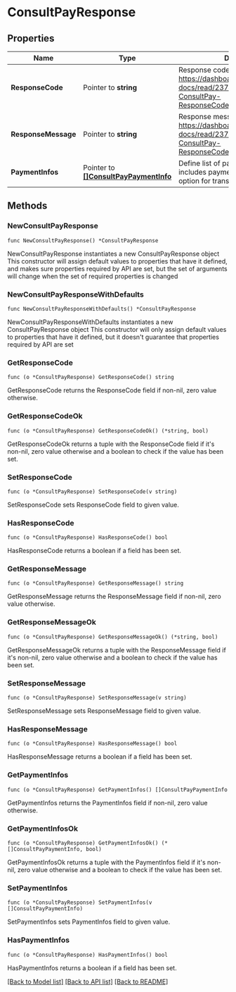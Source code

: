 # ConsultPayResponse

## Properties

Name | Type | Description | Notes
------------ | ------------- | ------------- | -------------
**ResponseCode** | Pointer to **string** | Response code. Refer to https://dashboard.dana.id/api-docs/read/237#paymentgatewayprod-ConsultPay-ResponseCodeandMessage | [optional] 
**ResponseMessage** | Pointer to **string** | Response message. Refer to https://dashboard.dana.id/api-docs/read/237#paymentgatewayprod-ConsultPay-ResponseCodeandMessage | [optional] 
**PaymentInfos** | Pointer to [**[]ConsultPayPaymentInfo**](ConsultPayPaymentInfo.md) | Define list of payment information that includes payment method and payment option for transaction | [optional] 

## Methods

### NewConsultPayResponse

`func NewConsultPayResponse() *ConsultPayResponse`

NewConsultPayResponse instantiates a new ConsultPayResponse object
This constructor will assign default values to properties that have it defined,
and makes sure properties required by API are set, but the set of arguments
will change when the set of required properties is changed

### NewConsultPayResponseWithDefaults

`func NewConsultPayResponseWithDefaults() *ConsultPayResponse`

NewConsultPayResponseWithDefaults instantiates a new ConsultPayResponse object
This constructor will only assign default values to properties that have it defined,
but it doesn't guarantee that properties required by API are set

### GetResponseCode

`func (o *ConsultPayResponse) GetResponseCode() string`

GetResponseCode returns the ResponseCode field if non-nil, zero value otherwise.

### GetResponseCodeOk

`func (o *ConsultPayResponse) GetResponseCodeOk() (*string, bool)`

GetResponseCodeOk returns a tuple with the ResponseCode field if it's non-nil, zero value otherwise
and a boolean to check if the value has been set.

### SetResponseCode

`func (o *ConsultPayResponse) SetResponseCode(v string)`

SetResponseCode sets ResponseCode field to given value.

### HasResponseCode

`func (o *ConsultPayResponse) HasResponseCode() bool`

HasResponseCode returns a boolean if a field has been set.

### GetResponseMessage

`func (o *ConsultPayResponse) GetResponseMessage() string`

GetResponseMessage returns the ResponseMessage field if non-nil, zero value otherwise.

### GetResponseMessageOk

`func (o *ConsultPayResponse) GetResponseMessageOk() (*string, bool)`

GetResponseMessageOk returns a tuple with the ResponseMessage field if it's non-nil, zero value otherwise
and a boolean to check if the value has been set.

### SetResponseMessage

`func (o *ConsultPayResponse) SetResponseMessage(v string)`

SetResponseMessage sets ResponseMessage field to given value.

### HasResponseMessage

`func (o *ConsultPayResponse) HasResponseMessage() bool`

HasResponseMessage returns a boolean if a field has been set.

### GetPaymentInfos

`func (o *ConsultPayResponse) GetPaymentInfos() []ConsultPayPaymentInfo`

GetPaymentInfos returns the PaymentInfos field if non-nil, zero value otherwise.

### GetPaymentInfosOk

`func (o *ConsultPayResponse) GetPaymentInfosOk() (*[]ConsultPayPaymentInfo, bool)`

GetPaymentInfosOk returns a tuple with the PaymentInfos field if it's non-nil, zero value otherwise
and a boolean to check if the value has been set.

### SetPaymentInfos

`func (o *ConsultPayResponse) SetPaymentInfos(v []ConsultPayPaymentInfo)`

SetPaymentInfos sets PaymentInfos field to given value.

### HasPaymentInfos

`func (o *ConsultPayResponse) HasPaymentInfos() bool`

HasPaymentInfos returns a boolean if a field has been set.


[[Back to Model list]](../README.md#documentation-for-models) [[Back to API list]](../README.md#documentation-for-api-endpoints) [[Back to README]](../README.md)


